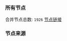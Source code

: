 ### 所有节点
合并节点总数: `1926`
[节点链接](https://raw.githubusercontent.com/rzhy1/11/master/sub/sub_merge_base64.txt)

### 节点来源